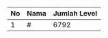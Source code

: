 | No | Nama            | Jumlah Level |
|----|-----------------|--------------|
| 1  | #    |    6792        |
